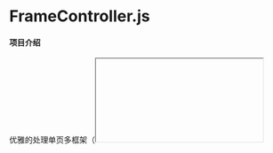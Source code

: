# FrameController.js

#### 项目介绍
优雅的处理单页多框架（<iframe>）窗口管理同步问题

#### 安装教程

下载后安装到 网站的任意目录，打开 http://您的域名/安装路径/demo/demo.html 即可进行测试。（因为本地浏览器会显示iframe，所以必须放到Web服务器中）

在线测试地址：[http://www.miaoqiyuan.cn/products/frame-controller/](http://www.miaoqiyuan.cn/products/frame-controller/)


#### 消息数据结构


```
{
    event: '事件名称',
    type: 'child',
    target: '内嵌页的window',
    data: '传递的数据，即FrameController.broadcast(event, data)的data',
    frameId: '内嵌页标志'
}
```


#### 使用说明

1、点击发送通知，所有打开的内嵌页都会受到通知。

![基础事件](https://images.gitee.com/uploads/images/2018/1010/212326_aa125905_82383.gif "d1.gif")


```
var addLog = function(from, event, data) {
    var _old = $('#log').html().substring(0, 3000);
    $('#log').html(
        (logTpl + _old)
        .replace('#EVENT#', event)
        .replace('#DATA#', JSON.stringify(data))
        .replace('#SOURCE#', from)
    );
    console.log('event：', event, 'data:', data);
};
 
//同步通知
FrameController.addListener('broadcast', function(e) {
    $('#msg').val(e.data.msg);
    addLog(e.frameId, e.event, e.data);
});
 
//发送广播
$('#send').click(function() {
    var nums = FrameController.broadcast('broadcast', {
        msg: $('#msg').val()
    });
    $('#log').html('通知成功:' + nums + '\n\n' + $('#log').html());
});
 
//更新输入状态
$('#msg').change(function() {
    FrameController.broadcast('change', {
        text: '输入框内容已更改:' + $(this).val()
    });
});
 
//更新状态
FrameController.addListener('change', function(e) {
    addLog(e.frameId, e.event, e.data);
});
```


2、新增 内嵌页，关闭内嵌页，可以通过：FrameController.addListener('frame.add',func)、FrameController.addListener('frame.remove',func) 进行监听

![新开、关闭事件](https://images.gitee.com/uploads/images/2018/1010/212444_95495d03_82383.gif "d2.gif")

```
//监听系统事件
var addLog = function(from, event, data) {
    var _old = $('#log').html().substring(0, 3000);
    $('#log').html(
        (logTpl + _old)
        .replace('#EVENT#', event)
        .replace('#DATA#', JSON.stringify(data))
        .replace('#SOURCE#', from)
    );
    console.log('event：', event, 'data:', data);
};
 
//监听系统事件
FrameController.addListener('frame.remove', function(e) {
    addLog(e.frameId, e.event, e.data);
});
FrameController.addListener('frame.add', function(e) {
    addLog(e.frameId, e.event, e.data);
});
```

3、可以对一个事件增加多个监听方法，可以删除所有监听方法、删除某一个监听方法

![事件添加和删除](https://images.gitee.com/uploads/images/2018/1010/212557_3b6ee6f1_82383.gif "d3.gif")
```
var logTpl = '事件:#EVENT# 来源:#SOURCE#\n数据:#DATA#\n\n',
    addLog = function(from, event, data) {
        var _old = $('#log').html().substring(0, 3000);
        $('#log').html(
            (logTpl + _old)
            .replace('#EVENT#', event)
            .replace('#DATA#', JSON.stringify(data))
            .replace('#SOURCE#', from)
        );
        console.log('event：', event, 'data:', data);
    },
    msgEventListener = function(e) {
        $('#log').html('自定义事件已经触发，添加多次会触发多次\n\n' + $('#log').html());
    };
 
 
//添加自定义事件
$('#add_custom').click(function() {
    FrameController.addListener('broadcast', msgEventListener);
});
 
//删除自定义事件
$('#remove_custom').click(function() {
    FrameController.removeListener('broadcast', msgEventListener);
});
```

更多说明请访问：[http://www.miaoqiyuan.cn/p/framecontroller-js](http://www.miaoqiyuan.cn/p/framecontroller-js)

